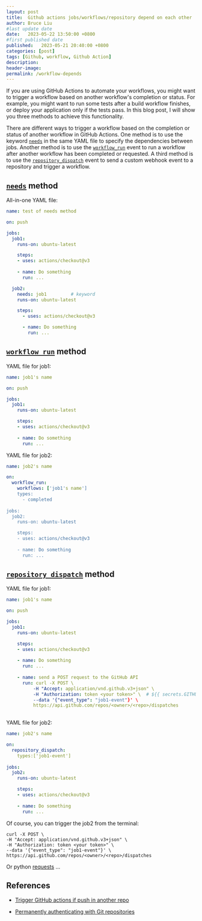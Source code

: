 ```yaml
---
layout: post
title:  Github actions jobs/workflows/repository depend on each other
author: Bruce Liu
#last update date
date:   2023-05-22 13:50:00 +0800
#first published date
published:   2023-05-21 20:40:00 +0800
categories: [post]
tags: [Github, workflow, Github Action]
description: 
header-image: 
permalink: /workflow-depends
---
```


If you are using GitHub Actions to automate your workflows, you might want to trigger a workflow based on another workflow's completion or status. For example, you might want to run some tests after a build workflow finishes, or deploy your application only if the tests pass. In this blog post, I will show you three methods to achieve this functionality.

<!--the above is the excerpt-->
<!--more-->
<!--the following is the text-->

There are different ways to trigger a workflow based on the completion or status of another workflow in GitHub Actions. One method is to use the keyword [`needs`] in the same YAML file to specify the dependencies between jobs. Another method is to use the [`workflow_run`] event to run a workflow after another workflow has been completed or requested. A third method is to use the [`repository_dispatch`] event to send a custom webhook event to a repository and trigger a workflow.

## [`needs`] method

All-in-one YAML file:

```yaml
name: test of needs method

on: push

jobs:
  job1:
    runs-on: ubuntu-latest

    steps:
    - uses: actions/checkout@v3
    
    - name: Do something
      run: ...

  job2:
    needs: job1			# keyword
    runs-on: ubuntu-latest

    steps:
      - uses: actions/checkout@v3

      - name: Do something
        run: ...
```

## [`workflow_run`] method

YAML file for job1:

```yaml
name: job1's name

on: push

jobs:
  job1:
    runs-on: ubuntu-latest

    steps:
    - uses: actions/checkout@v3
    
    - name: Do something
      run: ...
```

YAML file for job2:

```yaml
name: job2's name

on: 
  workflow_run:
    workflows: ['job1's name']
    types:
      - completed
	  
jobs:
  job2:
    runs-on: ubuntu-latest

    steps:
    - uses: actions/checkout@v3
    
    - name: Do something
      run: ...
```

## [`repository_dispatch`] method

YAML file for job1:

```yaml
name: job1's name

on: push

jobs:
  job1:
    runs-on: ubuntu-latest

    steps:
    - uses: actions/checkout@v3
    
    - name: Do something
      run: ...
	
	- name: send a POST request to the GitHub API
      run: curl -X POST \
          -H "Accept: application/vnd.github.v3+json" \
          -H "Authorization: token <your token>" \	# ${{ secrets.GITHUB_API_TOKEN }}
          --data '{"event_type": "job1-event"}' \
          https://api.github.com/repos/<owner>/<repo>/dispatches		# repository which job2 file is located
	  
```

YAML file for job2:

```yaml
name: job2's name

on: 
  repository_dispatch:
    types:['job1-event']
	  
jobs:
  job2:
    runs-on: ubuntu-latest

    steps:
    - uses: actions/checkout@v3
    
    - name: Do something
      run: ...
```

Of course, you can trigger the job2 from the terminal:

```
curl -X POST \
-H "Accept: application/vnd.github.v3+json" \
-H "Authorization: token <your token>" \
--data '{"event_type": "job1-event"}' \
https://api.github.com/repos/<owner>/<repo>/dispatches
```

Or python [requests] ...

## References

- [Trigger GitHub actions if push in another repo](https://stackoverflow.com/a/68407424/12371819)

- [Permanently authenticating with Git repositories](https://confluence.atlassian.com/bitbucketserver080/permanently-authenticating-with-git-repositories-1115142281.html)

<!--links-->
[`needs`]:https://docs.github.com/en/actions/using-workflows/workflow-syntax-for-github-actions#jobsjob_idneeds
[`workflow_run`]:https://docs.github.com/en/actions/using-workflows/events-that-trigger-workflows#workflow_run
[`repository_dispatch`]:https://docs.github.com/en/actions/using-workflows/events-that-trigger-workflows#repository_dispatch
[requests]:https://requests.readthedocs.io/en/latest/
